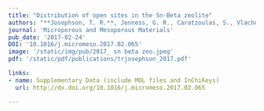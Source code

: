 ```yaml
---
title: "Distribution of open sites in the Sn-Beta zeolite"
authors: "**Josephson, T. R.**, Jenness, G. R., Caratzoulas, S., Vlachos, D. G."
journal: 'Microporous and Mesoporous Materials'
pub_date: '2017-02-24'
DOI: '10.1016/j.micromeso.2017.02.065'
image: '/static/img/pub/2017_ sn beta zeo.jpeg'
pdf: '/static/pdf/publications/trjosephson_2017.pdf'

links:
- name: Supplementary Data (include MOL files and InChiKeys)
  url: http://dx.doi.org/10.1016/j.micromeso.2017.02.065

---
```


